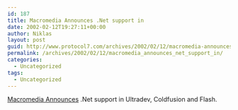 ```yaml
---
id: 187
title: Macromedia Announces .Net support in
date: 2002-02-12T19:27:11+00:00
author: Niklas
layout: post
guid: http://www.protocol7.com/archives/2002/02/12/macromedia-announces-net-support-in/
permalink: /archives/2002/02/12/macromedia_announces_net_support_in/
categories:
  - Uncategorized
tags:
  - Uncategorized
---
```

<div class='microid-609631340276be5437758184a176a5fa004ac8be'>
  <p>
    <a href="http://www.macromedia.com/macromedia/proom/pr/2002/dotnet_framework.html">Macromedia Announces</a> .Net support in Ultradev, Coldfusion and Flash.
  </p>
</div>